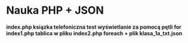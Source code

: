 # Nauka PHP + JSON 


**index.php ksiązka telefoniczna test wyświetlanie za pomocą pętli for**
**index1.php tablica w pliku**
**index2.php foreach + plik klasa_1a_txt.json**

